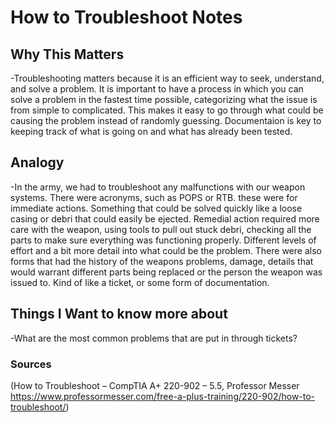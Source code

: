 # How to Troubleshoot Notes
## Why This Matters
-Troubleshooting matters because it is an efficient way to seek, understand, and solve a problem. It is important to have a process in which you can solve a problem in the fastest time possible, categorizing what the issue is from simple to complicated. This makes it easy to go through what could be causing the problem instead of randomly guessing. Documentaion is key to keeping track of what is going on and what has already been tested.
## Analogy
-In the army, we had to troubleshoot any malfunctions with our weapon systems. There were acronyms, such as POPS or RTB. these were for immediate actions. Something that could be solved quickly like a loose casing or debri that could easily be ejected. Remedial action required more care with the weapon, using tools to pull out stuck debri, checking all the parts to make sure everything was functioning properly. Different levels of effort and a bit more detail into what could be the problem. There were also forms that had the history of the weapons problems, damage, details that would warrant different parts being replaced or the person the weapon was issued to. Kind of like a ticket, or some form of documentation.
## Things I Want to know more about
-What are the most common problems that are put in through tickets?

### Sources
(How to Troubleshoot – CompTIA A+ 220-902 – 5.5, Professor Messer https://www.professormesser.com/free-a-plus-training/220-902/how-to-troubleshoot/)

